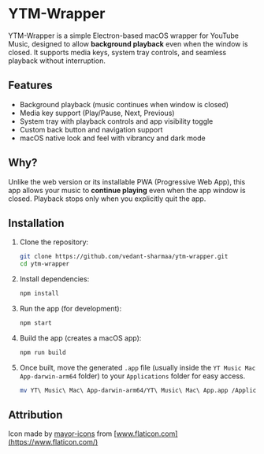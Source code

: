 # YTM-Wrapper

YTM-Wrapper is a simple Electron-based macOS wrapper for YouTube Music, designed to allow **background playback** even when the window is closed. It supports media keys, system tray controls, and seamless playback without interruption.

## Features

- Background playback (music continues when window is closed)
- Media key support (Play/Pause, Next, Previous)
- System tray with playback controls and app visibility toggle
- Custom back button and navigation support
- macOS native look and feel with vibrancy and dark mode

## Why?

Unlike the web version or its installable PWA (Progressive Web App), this app allows your music to **continue playing** even when the app window is closed. Playback stops only when you explicitly quit the app.

## Installation

1. Clone the repository:
   ```bash
   git clone https://github.com/vedant-sharmaa/ytm-wrapper.git
   cd ytm-wrapper
   ```

2. Install dependencies:
    ```bash
    npm install
    ```

3. Run the app (for development):
    ```bash
    npm start
    ```

4. Build the app (creates a macOS app):
    ```bash
    npm run build
    ```

5. Once built, move the generated ```.app``` file (usually inside the ```YT Music Mac App-darwin-arm64``` folder) to your ```Applications``` folder for easy access.
    ```bash
    mv YT\ Music\ Mac\ App-darwin-arm64/YT\ Music\ Mac\ App.app /Applications/
    ```



## Attribution
Icon made by [mayor-icons](https://www.flaticon.com/authors/mayor-icons) from [www.flaticon.com](https://www.flaticon.com/)
